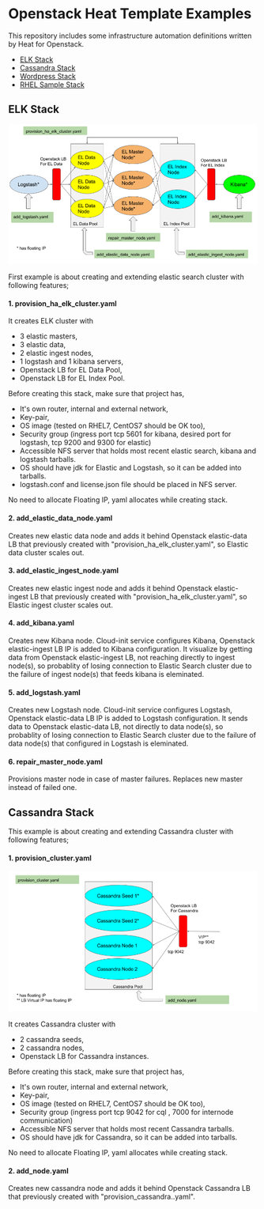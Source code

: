# Openstack Heat Template Examples

This repository includes some infrastructure automation definitions written by Heat for Openstack. 

* [ELK Stack](https://github.com/okansahiner/openstack#elk-stack)
* [Cassandra Stack](https://github.com/okansahiner/openstack#cassandra-stack)
* [Wordpress Stack](https://github.com/okansahiner/openstack#wordpress-stack)
* [RHEL Sample Stack](https://github.com/okansahiner/openstack#rhel-sample-stack)


## ELK Stack

![](images/elk_topology.png?raw=true)

First example is about creating and extending elastic search cluster with following features;

#### 1. provision_ha_elk_cluster.yaml
It creates ELK cluster with
* 3 elastic masters,
* 3 elastic data,
* 2 elastic ingest nodes, 
* 1 logstash and 1 kibana servers,
* Openstack LB for EL Data Pool,
* Openstack LB for EL Index Pool.

Before creating this stack, make sure that project has,
* It's own router, internal and external network, 
* Key-pair, 
* OS image (tested on RHEL7, CentOS7 should be OK too), 
* Security group (ingress port tcp 5601 for kibana, desired port for logstash, tcp 9200 and 9300 for elastic)
* Accessible NFS server that holds most recent elastic search, kibana and logstash tarballs.
* OS should have jdk for Elastic and Logstash, so it can be added into tarballs.
* logstash.conf and license.json file should be placed in NFS server.

No need to allocate Floating IP, yaml allocates while creating stack.

#### 2. add_elastic_data_node.yaml
Creates new elastic data node and adds it behind  Openstack elastic-data LB that previously created with "provision_ha_elk_cluster.yaml", so Elastic data cluster scales out.

#### 3. add_elastic_ingest_node.yaml
Creates new elastic ingest node and adds it behind  Openstack elastic-ingest LB that previously created with "provision_ha_elk_cluster.yaml", so Elastic ingest cluster scales out.

#### 4. add_kibana.yaml
Creates new Kibana node. Cloud-init service configures Kibana, Openstack elastic-ingest LB IP is added to Kibana configuration. It visualize by getting data from  Openstack elastic-ingest LB, not reaching directly to ingest node(s), so probablity of losing connection to Elastic Search cluster due to the failure of ingest node(s) that feeds kibana is eleminated.

#### 5. add_logstash.yaml
Creates new Logstash node. Cloud-init service configures Logstash, Openstack elastic-data LB IP is added to Logstash configuration. It sends data to  Openstack elastic-data LB, not directly to data node(s), so probablity of losing connection to Elastic Search cluster due to the failure of data node(s) that configured in Logstash is eleminated.

#### 6. repair_master_node.yaml
Provisions master node in case of master failures. Replaces new master instead of failed one.

## Cassandra Stack

This example is about creating and extending Cassandra cluster with following features;

#### 1. provision_cluster.yaml

![](images/cassandra_topology.png?raw=true)

It creates Cassandra cluster with
* 2 cassandra seeds,
* 2 cassandra nodes,
* Openstack LB for Cassandra instances.

Before creating this stack, make sure that project has,
* It's own router, internal and external network, 
* Key-pair, 
* OS image (tested on RHEL7, CentOS7 should be OK too), 
* Security group (ingress port tcp 9042 for cql , 7000 for internode communication)
* Accessible NFS server that holds most recent Cassandra tarballs.
* OS should have jdk for Cassandra, so it can be added into tarballs.

No need to allocate Floating IP, yaml allocates while creating stack.

#### 2. add_node.yaml
Creates new cassandra node and adds it behind Openstack Cassandra LB that previously created with "provision_cassandra..yaml".





